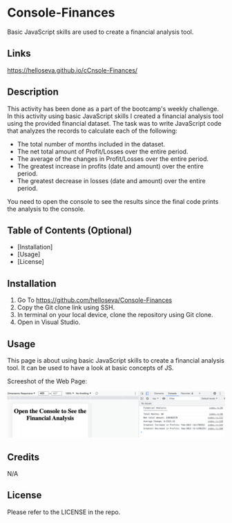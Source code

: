 # Console-Finances
Basic JavaScript skills are used to create a financial analysis tool.

## Links

https://helloseva.github.io/cCnsole-Finances/



## Description 

This activity has been done as a part of the bootcamp's weekly challenge. In this activity using basic JavaScript skills I created a financial analysis tool using the provided financial dataset. The task was to write JavaScript code that analyzes the records to calculate each of the following:

- The total number of months included in the dataset.
- The net total amount of Profit/Losses over the entire period.
- The average of the changes in Profit/Losses over the entire period.
- The greatest increase in profits (date and amount) over the entire period.
- The greatest decrease in losses (date and amount) over the entire period.

You need to open the console to see the results since the final code prints the analysis to the console.


## Table of Contents (Optional)

* [Installation]
* [Usage]
* [License]


## Installation

1. Go To https://github.com/helloseva/Console-Finances 
2. Copy the Git clone link using SSH.
3. In terminal on your local device, clone the repository using Git clone.
4. Open in Visual Studio.



## Usage 

This page is about using basic JavaScript skills to create a financial analysis tool. It can be used to have a look at basic concepts of JS. 

Screeshot of the Web Page:


![screenshot of page](images/screenshot01.png)


## Credits

N/A


## License

Please refer to the LICENSE in the repo.
